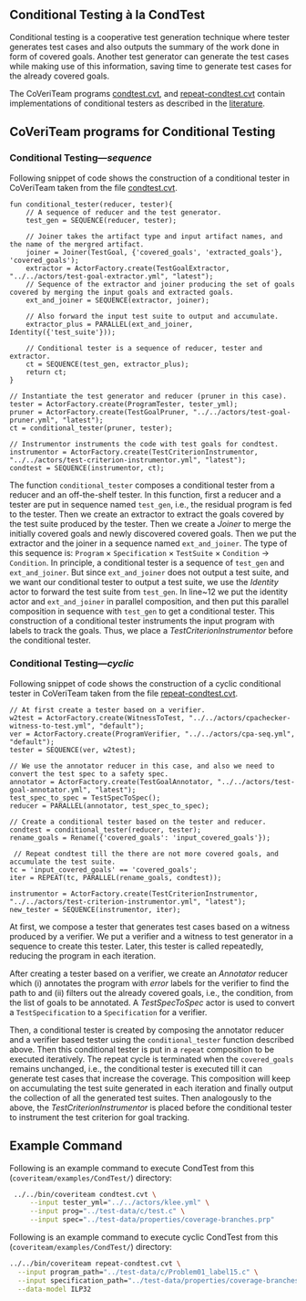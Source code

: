 <!--
This file is part of CoVeriTeam, a tool for on-demand composition of cooperative verification systems:
https://gitlab.com/sosy-lab/software/coveriteam

SPDX-FileCopyrightText: 2020 Dirk Beyer <https://www.sosy-lab.org>

SPDX-License-Identifier: Apache-2.0
-->

## Conditional Testing à la CondTest

Conditional testing is a cooperative test generation technique where
tester generates test cases and also outputs the summary of the work done in form of covered goals.
Another test generator can generate the test cases while making
use of this information, saving time to generate test cases for the already covered goals.

The CoVeriTeam programs [condtest.cvt](condtest.cvt), and [repeat-condtest.cvt](repeat-condtest.cvt)
contain implementations of conditional testers as described in the [literature](https://doi.org/10.1007/978-3-030-31784-3\_11).

## CoVeriTeam programs for Conditional Testing

### Conditional Testing&mdash;*sequence*
Following snippet of code shows the construction of a conditional tester in CoVeriTeam
taken from the file [condtest.cvt](condtest.cvt).

```code
fun conditional_tester(reducer, tester){
    // A sequence of reducer and the test generator.
    test_gen = SEQUENCE(reducer, tester);

    // Joiner takes the artifact type and input artifact names, and the name of the mergred artifact.
    joiner = Joiner(TestGoal, {'covered_goals', 'extracted_goals'}, 'covered_goals');
    extractor = ActorFactory.create(TestGoalExtractor, "../../actors/test-goal-extractor.yml", "latest");
    // Sequence of the extractor and joiner producing the set of goals covered by merging the input goals and extracted goals.
    ext_and_joiner = SEQUENCE(extractor, joiner);

    // Also forward the input test suite to output and accumulate.
    extractor_plus = PARALLEL(ext_and_joiner, Identity({'test_suite'}));

    // Conditional tester is a sequence of reducer, tester and extractor.
    ct = SEQUENCE(test_gen, extractor_plus);
    return ct;
}

// Instantiate the test generator and reducer (pruner in this case).
tester = ActorFactory.create(ProgramTester, tester_yml);
pruner = ActorFactory.create(TestGoalPruner, "../../actors/test-goal-pruner.yml", "latest");
ct = conditional_tester(pruner, tester);

// Instrumentor instruments the code with test goals for condtest.
instrumentor = ActorFactory.create(TestCriterionInstrumentor, "../../actors/test-criterion-instrumentor.yml", "latest");
condtest = SEQUENCE(instrumentor, ct);

```

The function `conditional_tester` composes a conditional tester
from a reducer and an off-the-shelf tester.
In this function, first a reducer and a tester are put in sequence named `test_gen`, i.e.,
the residual program is fed to the tester.
Then we create an extractor to extract the goals covered by the
test suite produced by the tester.
Then we create a *Joiner* to merge the initially covered goals and newly discovered covered goals.
Then we put the extractor and the joiner in a sequence named `ext_and_joiner`.
The type of this sequence is: `Program` &#215; `Specification` &#215; `TestSuite`  &#215; 
`Condition` 	&#8594; `Condition`.
In principle, a conditional tester is a sequence of `test_gen` and `ext_and_joiner`.
But since `ext_and_joiner` does not output a test suite,
and we want our conditional tester to output a test suite,
we use the *Identity* actor to forward the test suite from `test_gen`.
In line~12 we put the identity actor and `ext_and_joiner` in parallel composition,
and then put this parallel composition in sequence with `test_gen`
to get a conditional tester.
This construction of a conditional tester instruments the input program with 
labels to track the goals.
Thus, we place a 
*TestCriterionInstrumentor* before the conditional tester.


### Conditional Testing&mdash;*cyclic*
Following snippet of code shows the construction of a cyclic conditional tester in CoVeriTeam
taken from the file [repeat-condtest.cvt](repeat-condtest.cvt).

```code
// At first create a tester based on a verifier.
w2test = ActorFactory.create(WitnessToTest, "../../actors/cpachecker-witness-to-test.yml", "default");
ver = ActorFactory.create(ProgramVerifier, "../../actors/cpa-seq.yml", "default");
tester = SEQUENCE(ver, w2test);

// We use the annotator reducer in this case, and also we need to convert the test spec to a safety spec.
annotator = ActorFactory.create(TestGoalAnnotator, "../../actors/test-goal-annotator.yml", "latest");
test_spec_to_spec = TestSpecToSpec();
reducer = PARALLEL(annotator, test_spec_to_spec);

// Create a conditional tester based on the tester and reducer.
condtest = conditional_tester(reducer, tester);
rename_goals = Rename({'covered_goals': 'input_covered_goals'});

 // Repeat condtest till the there are not more covered goals, and accumulate the test suite.
tc = 'input_covered_goals' == 'covered_goals';
iter = REPEAT(tc, PARALLEL(rename_goals, condtest));

instrumentor = ActorFactory.create(TestCriterionInstrumentor, "../../actors/test-criterion-instrumentor.yml", "latest");
new_tester = SEQUENCE(instrumentor, iter);

```

At first, we compose a tester that generates test cases based on a witness produced by a 
verifier. 
We put a verifier and a witness to test generator in a sequence to 
create this tester. 
Later, this tester is called repeatedly, reducing the program in each iteration.

After creating a tester based on a verifier,
we create an *Annotator* reducer which
(i) annotates the program with 
*error* labels for the verifier to find the path to and
(ii) filters out the already covered goals, i.e., the condition, from the list of goals to be 
annotated. 
A *TestSpecToSpec* actor is used to convert a `TestSpecification` to a `Specification` for a verifier. 

Then, a conditional tester is created by composing the annotator reducer and a verifier 
based tester using the `conditional_tester` function described above.
Then this conditional tester is put in a `repeat` composition to be executed iteratively. 
The repeat cycle is terminated  when the `covered_goals` remains unchanged,
i.e., the conditional tester is executed till it can generate test cases that increase the coverage.
This composition will keep on accumulating the 
test suite generated in each iteration and finally output the collection of all 
the generated test suites.
Then analogously to the above, the *TestCriterionInstrumentor* is placed 
before the conditional tester to instrument the test criterion for goal tracking.


## Example Command

Following is an example command to execute CondTest from this (`coveriteam/examples/CondTest/`) directory:

```bash
 ../../bin/coveriteam condtest.cvt \
     --input tester_yml="../../actors/klee.yml" \
     --input prog="../test-data/c/test.c" \
     --input spec="../test-data/properties/coverage-branches.prp"
```

Following is an example command to execute cyclic CondTest from this (`coveriteam/examples/CondTest/`) directory:

```bash
../../bin/coveriteam repeat-condtest.cvt \
  --input program_path="../test-data/c/Problem01_label15.c" \
  --input specification_path="../test-data/properties/coverage-branches.prp" \
  --data-model ILP32
```